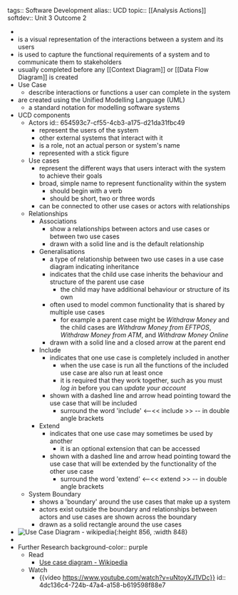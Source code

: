 tags:: Software Development
alias:: UCD
topic:: [[Analysis Actions]]
softdev:: Unit 3 Outcome 2

-
- is a visual representation of the interactions between a system and its users
- is used to capture the functional requirements of a system and to communicate them to stakeholders
- usually completed before any [[Context Diagram]] or [[Data Flow Diagram]] is created
- Use Case
	- describe interactions or functions a user can complete in the system
- are created using the Unified Modelling Language (UML)
	- a standard notation for modelling software systems
- UCD components
	- Actors
	  id:: 654593c7-cf55-4cb3-a175-d21da31fbc49
		- represent the users of the system
		- other external systems that interact with it
		- is a role, not an actual person or system's name
		- represented with a stick figure
	- Use cases
		- represent the different ways that users interact with the system to achieve their goals
		- broad, simple name to represent functionality within the system
			- should begin with a verb
			- should be short, two or three words
		- can be connected to other use cases or actors with relationships
	- Relationships
		- Associations
			- show a relationships between actors and use cases or between two use cases
			- drawn with a solid line and is the default relationship
		- Generalisations
			- a type of relationship between two use cases in a use case diagram indicating inheritance
			- indicates that the child use case inherits the behaviour and structure of the parent use case
				- the child may have additional behaviour or structure of its own
			- often used to model common functionality that is shared by multiple use cases
				- for example a parent case might be *Withdraw Money* and the child cases are *Withdraw Money from EFTPOS*, *Withdraw Money from ATM*, and *Withdraw Money Online*
			- drawn with a solid line and a closed arrow at the parent end
		- Include
			- indicates that one use case is completely included in another
				- when the use case is run all the functions of the included use case are also run at least once
				- it is required that they work together, such as you must *log in* before you can *update your account*
			- shown with a dashed line and arrow head pointing toward the use case that will be included
				- surround the word 'include' <--<< include >> -- in double angle brackets
		- Extend
			- indicates that one use case may sometimes be used by another
				- it is an optional extension that can be accessed
			- shown with a dashed line and arrow head pointing toward the use case that will be extended by the functionality of the other use case
				- surround the word 'extend' <--<< extend >> -- in double angle brackets
	- System Boundary
		- shows a 'boundary' around the use cases that make up a system
		- actors exist outside the boundary and relationships between actors and use cases are shown across the boundary
		- drawn as a solid rectangle around the use cases
- ![Use Case Diagram - wikipedia](https://upload.wikimedia.org/wikipedia/commons/thumb/1/1d/Use_case_restaurant_model.svg/1280px-Use_case_restaurant_model.svg.png){:height 856, :width 848}
-
- Further Research
  background-color:: purple
	- Read
		- [Use case diagram - Wikipedia](https://en.wikipedia.org/wiki/Use_case_diagram)
	- Watch
		- {{video https://www.youtube.com/watch?v=uNtoyXJ1VDc}}
		  id:: 4dc136c4-724b-47a4-a158-b619598f88e7